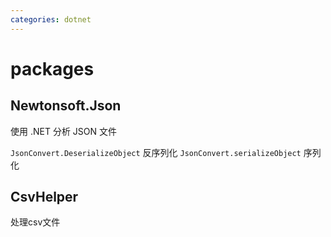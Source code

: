 ```yaml
---
categories: dotnet
---
```


# packages

## Newtonsoft.Json

使用 .NET 分析 JSON 文件

`JsonConvert.DeserializeObject` 反序列化 `JsonConvert.serializeObject`
序列化

## CsvHelper

处理csv文件
